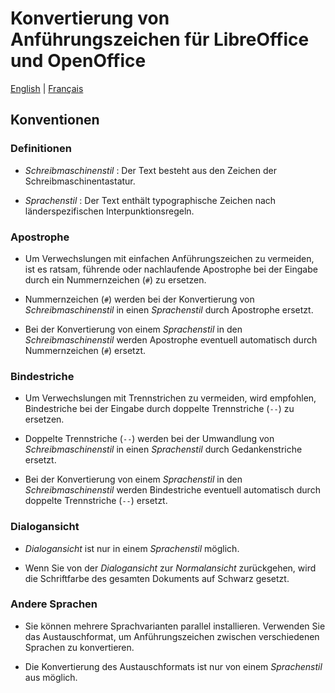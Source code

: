 # Konvertierung von Anführungszeichen für LibreOffice und OpenOffice

[English](help-en.html) | [Français](help-fr.html)

## Konventionen

### Definitionen

* _Schreibmaschinenstil_ : Der Text besteht aus den Zeichen der Schreibmaschinentastatur.

* _Sprachenstil_ : Der Text enthält typographische Zeichen nach länderspezifischen Interpunktionsregeln.

### Apostrophe

* Um Verwechslungen mit einfachen Anführungszeichen zu vermeiden, ist es ratsam, führende oder nachlaufende Apostrophe bei der Eingabe durch ein Nummernzeichen (`#`) zu ersetzen.

* Nummernzeichen (`#`) werden bei der Konvertierung von  _Schreibmaschinenstil_  in einen  _Sprachenstil_  durch Apostrophe ersetzt.

* Bei der Konvertierung von einem  _Sprachenstil_  in den  _Schreibmaschinenstil_  werden Apostrophe eventuell automatisch durch Nummernzeichen (`#`) ersetzt. 

### Bindestriche

* Um Verwechslungen mit Trennstrichen zu vermeiden, wird empfohlen, Bindestriche bei der Eingabe durch doppelte Trennstriche (`--`) zu ersetzen.

* Doppelte Trennstriche (`--`) werden bei der Umwandlung von  _Schreibmaschinenstil_  in einen  _Sprachenstil_  durch Gedankenstriche ersetzt.

* Bei der Konvertierung von einem  _Sprachenstil_  in den  _Schreibmaschinenstil_ werden Bindestriche eventuell automatisch durch doppelte Trennstriche (`--`) ersetzt. 

### Dialogansicht

* _Dialogansicht_ ist nur in einem  _Sprachenstil_  möglich.

* Wenn Sie von der  _Dialogansicht_  zur  _Normalansicht_ zurückgehen, wird die Schriftfarbe des gesamten Dokuments auf Schwarz gesetzt. 

### Andere Sprachen

* Sie können mehrere Sprachvarianten parallel installieren. Verwenden Sie das Austauschformat, um Anführungszeichen zwischen verschiedenen Sprachen zu konvertieren.

* Die Konvertierung des Austauschformats ist nur von einem  _Sprachenstil_ aus möglich.
